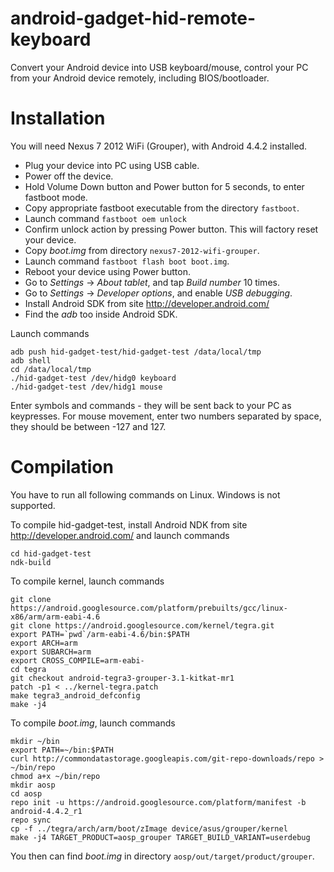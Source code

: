 android-gadget-hid-remote-keyboard
==================================

Convert your Android device into USB keyboard/mouse, control your PC from your Android device remotely, including BIOS/bootloader.


Installation
============

You will need Nexus 7 2012 WiFi (Grouper), with Android 4.4.2 installed.

- Plug your device into PC using USB cable.
- Power off the device.
- Hold Volume Down button and Power button for 5 seconds, to enter fastboot mode.
- Copy appropriate fastboot executable from the directory `fastboot`.
- Launch command `fastboot oem unlock`
- Confirm unlock action by pressing Power button. This will factory reset your device.
- Copy *boot.img* from directory `nexus7-2012-wifi-grouper`.
- Launch command `fastboot flash boot boot.img`.
- Reboot your device using Power button.
- Go to *Settings* -> *About tablet*, and tap *Build number* 10 times.
- Go to *Settings* -> *Developer options*, and enable *USB debugging*.
- Install Android SDK from site http://developer.android.com/
- Find the *adb* too inside Android SDK.

Launch commands

	adb push hid-gadget-test/hid-gadget-test /data/local/tmp
	adb shell
	cd /data/local/tmp
	./hid-gadget-test /dev/hidg0 keyboard
	./hid-gadget-test /dev/hidg1 mouse

Enter symbols and commands - they will be sent back to your PC as keypresses.
For mouse movement, enter two numbers separated by space, they should be between -127 and 127.

Compilation
===========

You have to run all following commands on Linux. Windows is not supported.

To compile hid-gadget-test, install Android NDK from site http://developer.android.com/ and launch commands

	cd hid-gadget-test
	ndk-build

To compile kernel, launch commands

	git clone https://android.googlesource.com/platform/prebuilts/gcc/linux-x86/arm/arm-eabi-4.6
	git clone https://android.googlesource.com/kernel/tegra.git
	export PATH=`pwd`/arm-eabi-4.6/bin:$PATH
	export ARCH=arm
	export SUBARCH=arm
	export CROSS_COMPILE=arm-eabi-
	cd tegra
	git checkout android-tegra3-grouper-3.1-kitkat-mr1
	patch -p1 < ../kernel-tegra.patch
	make tegra3_android_defconfig
	make -j4

To compile *boot.img*, launch commands

	mkdir ~/bin
	export PATH=~/bin:$PATH
	curl http://commondatastorage.googleapis.com/git-repo-downloads/repo > ~/bin/repo
	chmod a+x ~/bin/repo
	mkdir aosp
	cd aosp
	repo init -u https://android.googlesource.com/platform/manifest -b android-4.4.2_r1
	repo sync
	cp -f ../tegra/arch/arm/boot/zImage device/asus/grouper/kernel
	make -j4 TARGET_PRODUCT=aosp_grouper TARGET_BUILD_VARIANT=userdebug

You then can find *boot.img* in directory `aosp/out/target/product/grouper`.

